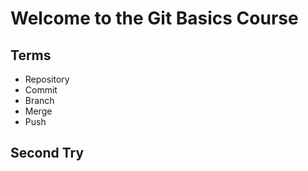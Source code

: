 # Welcome to the Git Basics Course

## Terms

- Repository
- Commit
- Branch
- Merge
- Push
 
 ## Second Try